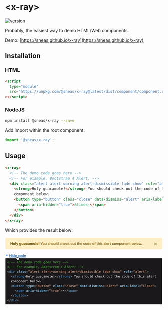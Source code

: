# \<x-ray>

[![version](https://img.shields.io/npm/v/@sneas/x-ray.svg?style=flat-square)](http://npm.im/@sneas/x-ray)

Probably, the easiest way to demo HTML/Web components.

Demo: [https://sneas.github.io/x-ray](https://sneas.github.io/x-ray)

## Installation

### HTML

```html
<script
  type="module"
  src="https://unpkg.com/@sneas/x-ray@latest/dist/component/component.esm.js"
></script>
```

### NodeJS

```sh
npm install @sneas/x-ray --save
```

Add import within the root component:

```js
import '@sneas/x-ray';
```

## Usage

```html
<x-ray>
  <!-- The demo code goes here -->
  <!-- For example, Bootstrap 4 Alert: -->
  <div class="alert alert-warning alert-dismissible fade show" role="alert">
    <strong>Holy guacamole!</strong> You should check out the code of this alert
    component below.
    <button type="button" class="close" data-dismiss="alert" aria-label="Close">
      <span aria-hidden="true">&times;</span>
    </button>
  </div>
</x-ray>
```

Which provides the result below:

![Preview of Bootstrap 4 Alert Component](docs/bootstrap-alert.gif)
